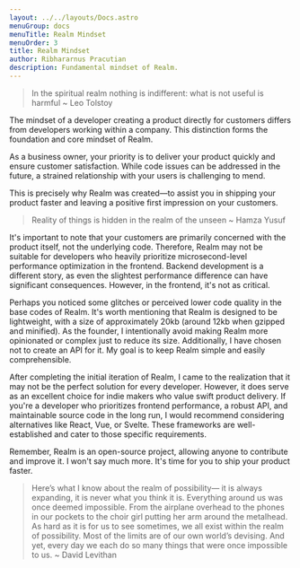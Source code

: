 ```yaml
---
layout: ../../layouts/Docs.astro
menuGroup: docs
menuTitle: Realm Mindset
menuOrder: 3
title: Realm Mindset
author: Ribhararnus Pracutian
description: Fundamental mindset of Realm.
---
```


> In the spiritual realm nothing is indifferent: what is not useful is harmful ~ Leo Tolstoy

The mindset of a developer creating a product directly for customers differs from developers working within a company. This distinction forms the foundation and core mindset of Realm.

As a business owner, your priority is to deliver your product quickly and ensure customer satisfaction. While code issues can be addressed in the future, a strained relationship with your users is challenging to mend.

This is precisely why Realm was created—to assist you in shipping your product faster and leaving a positive first impression on your customers.

> Reality of things is hidden in the realm of the unseen ~ Hamza Yusuf

It's important to note that your customers are primarily concerned with the product itself, not the underlying code. Therefore, Realm may not be suitable for developers who heavily prioritize microsecond-level performance optimization in the frontend. Backend development is a different story, as even the slightest performance difference can have significant consequences. However, in the frontend, it's not as critical.

Perhaps you noticed some glitches or perceived lower code quality in the base codes of Realm. It's worth mentioning that Realm is designed to be lightweight, with a size of approximately 20kb (around 12kb when gzipped and minified). As the founder, I intentionally avoid making Realm more opinionated or complex just to reduce its size. Additionally, I have chosen not to create an API for it. My goal is to keep Realm simple and easily comprehensible.

After completing the initial iteration of Realm, I came to the realization that it may not be the perfect solution for every developer. However, it does serve as an excellent choice for indie makers who value swift product delivery. If you're a developer who prioritizes frontend performance, a robust API, and maintainable source code in the long run, I would recommend considering alternatives like React, Vue, or Svelte. These frameworks are well-established and cater to those specific requirements.

Remember, Realm is an open-source project, allowing anyone to contribute and improve it. I won't say much more. It's time for you to ship your product faster.

> Here’s what I know about the realm of possibility— it is always expanding, it is never what you think it is. Everything around us was once deemed impossible. From the airplane overhead to the phones in our pockets to the choir girl putting her arm around the metalhead. As hard as it is for us to see sometimes, we all exist within the realm of possibility. Most of the limits are of our own world’s devising. And yet, every day we each do so many things that were once impossible to us. ~ David Levithan
